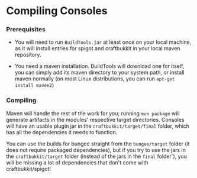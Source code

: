 # Compiling Consoles

### Prerequisites

- You will need to run `BuildTools.jar` at least once on your local machine, as it will install entries for spigot and craftbukkit in your local maven repository.

- You need a maven installation. BuildTools will download one for itself, you can simply add its maven directory to your system path, or install maven normally (on most Linux distributions, you can run `apt-get install maven2`)

### Compiling

Maven will handle the rest of the work for you; running `mvn package` will generate artifacts in the modules' respective target directories. Consoles will have an usable plugin jar in the `craftbukkit/target/final` folder, which has all the dependencies it needs to function.

You can use the builds for bungee straight from the `bungee/target` folder (it does not require packaged dependencies), but if you try to use the jars in the `craftbukkit/target` folder (instead of the jars in the `final` folder`), you will be missing a lot of dependencies that don't come with craftbukkit/spigot!


